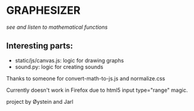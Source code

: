 GRAPHESIZER
==============
*see and listen to mathematical functions*

Interesting parts:
-------------------
* static/js/canvas.js:  logic for drawing graphs
* sound.py:  logic for creating sounds

Thanks to someone for convert-math-to-js.js and normalize.css

Currently doesn't work in Firefox due to html5 input type="range" magic.

project by Øystein and Jarl
